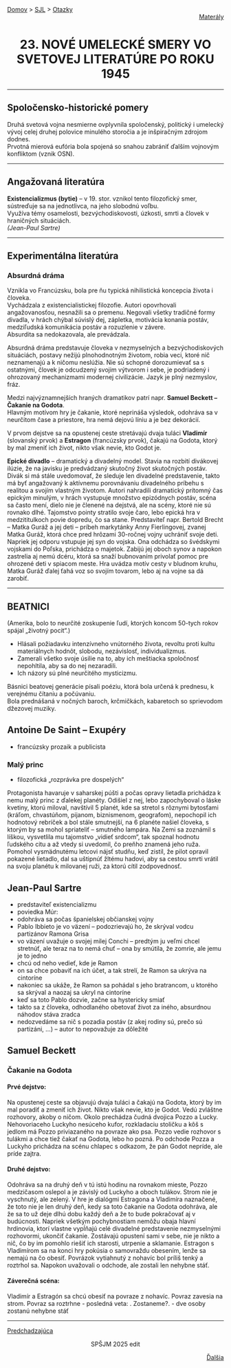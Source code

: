 <div align="center">
    <div align="left">
        <a href="/README.md">Domov</a>
        >
        <a href="../SLOVENCINA.md">SJL</a>
        >
        <a href="../ustne-otazky.md">Otazky</a>
    </div>
    <div align="right">
        <a href="https://drive.google.com/drive/folders/">Materály</a>
    </div>

# 23. NOVÉ UMELECKÉ SMERY VO SVETOVEJ LITERATÚRE PO ROKU 1945
</div>

---

## Spoločensko-historické pomery

Druhá svetová vojna nesmierne ovplyvnila spoločenský, politický i umelecký vývoj celej druhej polovice minulého storočia a je inšpiračným zdrojom dodnes.  
Prvotná mierová eufória bola spojená so snahou zabrániť ďalším vojnovým konfliktom (vznik OSN).

---

## Angažovaná literatúra

**Existencializmus (bytie)** – v 19. stor. vznikol tento filozofický smer, sústreďuje sa na jednotlivca, na jeho slobodnú voľbu.  
Využíva témy osamelosti, bezvýchodiskovosti, úzkosti, smrti a človek v hraničných situáciách.  
*(Jean-Paul Sartre)*

---

## Experimentálna literatúra

### Absurdná dráma

Vznikla vo Francúzsku, bola pre ňu typická nihilistická koncepcia života i človeka.  
Vychádzala z existencialistickej filozofie. Autori opovrhovali angažovanosťou, nesnažili sa o premenu. Negovali všetky tradičné formy divadla, v hrách chýbal súvislý dej, zápletka, motivácia konania postáv, medziľudská komunikácia postáv a rozuzlenie v závere.  
Absurdita sa nedokazovala, ale prevádzala.

Absurdná dráma predstavuje človeka v nezmyselných a bezvýchodiskových situáciách, postavy nežijú plnohodnotným životom, robia veci, ktoré nič neznamenajú a k ničomu neslúžia. Nie sú schopné dorozumievať sa s ostatnými, človek je odcudzený svojim výtvorom i sebe, je podriadený i ohrozovaný mechanizmami modernej civilizácie. Jazyk je plný nezmyslov, fráz.

Medzi najvýznamnejších hraných dramatikov patrí napr. **Samuel Beckett – Čakanie na Godota**.  
Hlavným motívom hry je čakanie, ktoré neprináša výsledok, odohráva sa v neurčitom čase a priestore, hra nemá dejovú líniu a je bez dekorácií.

V prvom dejstve sa na opustenej ceste stretávajú dvaja tuláci **Vladimír** (slovanský prvok) a **Estragon** (francúzsky prvok), čakajú na Godota, ktorý by mal zmeniť ich život, nikto však nevie, kto Godot je.

**Epické divadlo** – dramatický a divadelný model. Stavia na rozbití divákovej ilúzie, že na javisku je predvádzaný skutočný život skutočných postáv. Divák si má stále uvedomovať, že sleduje len divadelné predstavenie, takto má byť angažovaný k aktívnemu porovnávaniu divadelného príbehu s realitou a svojím vlastným životom. Autori nahradili dramatický prítomný čas epickým minulým, v hrách vystupuje množstvo epizódnych postáv, scéna sa často mení, dielo nie je členené na dejstvá, ale na scény, ktoré nie sú rovnako dlhé. Tajomstvo pointy stratilo svoje čaro, lebo epická hra v medzititulkoch povie dopredu, čo sa stane. Predstaviteľ napr. Bertold Brecht – Matka Guráž a jej deti – príbeh markytánky Anny Fierlingovej, zvanej Matka Guráž, ktorá chce pred hrôzami 30-ročnej vojny uchrániť svoje deti. Napriek jej odporu vstupuje jej syn do vojska. Ona odchádza so švédskymi vojskami do Poľska, prichádza o majetok. Zabijú jej oboch synov a napokon zastrelia aj nemú dcéru, ktorá sa snaží bubnovaním privolať pomoc pre ohrozené deti v spiacom meste. Hra uvádza motív cesty v bludnom kruhu, Matka Guráž ďalej ťahá voz so svojím tovarom, lebo aj na vojne sa dá zarobiť.

---

## BEATNICI

(Amerika, bolo to neurčité zoskupenie ľudí, ktorých koncom 50-tych rokov spájal „životný pocit“.)

- Hlásali požiadavku intenzívneho vnútorného života, revoltu proti kultu materiálnych hodnôt, slobodu, nezávislosť, individualizmus.
- Zamerali všetko svoje úsilie na to, aby ich meštiacka spoločnosť nepohltila, aby sa do nej nezaradili.
- Ich názory sú plné neurčitého mysticizmu.

Básnici beatovej generácie písali poéziu, ktorá bola určená k prednesu, k verejnému čítaniu a počúvaniu.  
Bola prednášaná v nočných baroch, krčmičkách, kabaretoch so sprievodom džezovej muziky.

## Antoine De Saint – Exupéry 
- francúzsky prozaik a publicista

### Malý princ 
- filozofická „rozprávka pre dospelých“

Protagonista havaruje v saharskej púšti a počas opravy lietadla prichádza k nemu malý princ z ďalekej planéty. Odišiel z nej, lebo zapochyboval o láske kvetiny, ktorú miloval, navštívil 5 planét, kde sa stretol s rôznymi bytosťami (kráľom, chvastúňom, pijanom, biznismenom, geografom), nepochopil ich hodnotový rebríček a bol stále smutnejší, na 6 planéte našiel človeka, s ktorým by sa mohol spriateliť – smutného lampára. Na Zemi sa zoznámil s líškou, vysvetlila mu tajomstvo „vidieť srdcom“, tak spoznal hodnotu ľudského citu a až vtedy si uvedomil, čo preňho znamená jeho ruža. Pomohol vysmädnutému letcovi nájsť studňu, keď zistil, že pilot opravil pokazené lietadlo, dal sa uštipnúť žltému hadovi, aby sa cestou smrti vrátil na svoju planétu k milovanej ruži, za ktorú cítil zodpovednosť.

## Jean-Paul Sartre
- predstaviteľ existencializmu
- poviedka Múr:
- odohráva sa počas španielskej občianskej vojny
- Pablo Ibbieto je vo väzení – podozrievajú ho, že skrýval vodcu partizánov Ramona Grisa
- vo väzení uvažuje o svojej milej Conchi – predtým ju veľmi chcel stretnúť, ale teraz na to nemá chuť – ona by smútila, že zomrie, ale jemu je to jedno
- chcú od neho vedieť, kde je Ramon
- on sa chce pobaviť na ich účet, a tak strelí, že Ramon sa ukrýva na cintoríne
- nakoniec sa ukáže, že Ramon sa pohádal s jeho bratrancom, u ktorého sa skrýval a naozaj sa ukryl na cintoríne
- keď sa toto Pablo dozvie, začne sa hystericky smiať
- takto sa z človeka, odhodlaného obetovať život za iného, absurdnou náhodov stáva zradca
- nedozvedáme sa nič s pozadia postáv (z akej rodiny sú, prečo sú partizáni, ...) – autor to
nepovažuje za dôležité

## Samuel Beckett
### Čakanie na Godota
#### Prvé dejstvo:   
Na opustenej ceste sa objavujú dvaja tuláci a čakajú na Godota, ktorý by im mal poradiť a zmeniť ich život. Nikto však nevie, kto je Godot. Vedú zvláštne rozhovory, akoby o ničom. Okolo prechádza čudná dvojica Pozzo a Lucky. Nehovoriaceho Luckyho nesúceho kufor, rozkladaciu stoličku a kôš s jedlom má Pozzo priviazaného na povraze ako psa. Pozzo vedie rozhovor s tulákmi a chce tiež čakať na Godota, lebo ho pozná. Po odchode Pozza a Luckyho
prichádza na scénu chlapec s odkazom, že pán Godot nepríde, ale príde zajtra.

#### Druhé dejstvo:
Odohráva sa na  druhý deň v tú istú hodinu na rovnakom mieste, Pozzo medzičasom oslepol a je závislý od  Luckyho a oboch tulákov. Strom nie je vyschnutý, ale zelený. V hre je dialógmi Estragona a Vladimíra naznačené, že toto nie je len druhý deň, kedy sa toto čakanie na Godota odohráva, ale že sa to už deje dlhú dobu každý deň a že to bude pokračovať aj v budúcnosti. Napriek všetkým pochybnostiam nemôžu obaja hlavní hrdinovia, ktorí vlastne vypĺňajú celé divadelné predstavenie nezmyselnými rozhovormi, ukončiť čakanie. Zostávajú opustení sami v sebe,  nie je nikto a nič, čo by im pomohlo riešiť ich starosti, utrpenie a sklamanie. Estragon s Vladimírom sa na konci hry pokúsia o samovraždu obesením, lenže sa nemajú na čo obesiť. Povrázok vytiahnutý z nohavíc bol príliš tenký a roztrhol sa. Napokon uvažovali o odchode, ale zostali len nehybne stáť.

#### Záverečná  scéna:
Vladimír a Estragón sa chcú obesiť na povraze z nohavíc. Povraz zavesia
na strom. Povraz sa roztrhne - posledná veta: . Zostaneme?. - dve osoby
zostanú nehybne stáť

---
<div align="left">

[Predchadzajúca](22.md)
</div>
<div align="center">
SPŠJM 2025 edit
</div>
<div align="right">

[Ďalšia](24.md)
</div>



